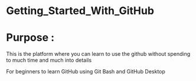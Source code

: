 # Getting_Started_With_GitHub
<h1>Purpose : </h1>
This is the platform where you can learn to use the github without spending to much time and much into details

For beginners to learn GitHub using Git Bash and GitHub Desktop
